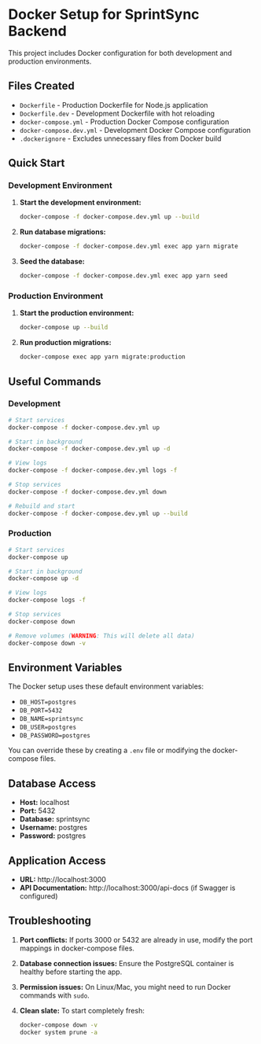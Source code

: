 # Docker Setup for SprintSync Backend

This project includes Docker configuration for both development and production environments.

## Files Created

- `Dockerfile` - Production Dockerfile for Node.js application
- `Dockerfile.dev` - Development Dockerfile with hot reloading
- `docker-compose.yml` - Production Docker Compose configuration
- `docker-compose.dev.yml` - Development Docker Compose configuration
- `.dockerignore` - Excludes unnecessary files from Docker build

## Quick Start

### Development Environment

1. **Start the development environment:**
   ```bash
   docker-compose -f docker-compose.dev.yml up --build
   ```

2. **Run database migrations:**
   ```bash
   docker-compose -f docker-compose.dev.yml exec app yarn migrate
   ```

3. **Seed the database:**
   ```bash
   docker-compose -f docker-compose.dev.yml exec app yarn seed
   ```

### Production Environment

1. **Start the production environment:**
   ```bash
   docker-compose up --build
   ```

2. **Run production migrations:**
   ```bash
   docker-compose exec app yarn migrate:production
   ```

## Useful Commands

### Development
```bash
# Start services
docker-compose -f docker-compose.dev.yml up

# Start in background
docker-compose -f docker-compose.dev.yml up -d

# View logs
docker-compose -f docker-compose.dev.yml logs -f

# Stop services
docker-compose -f docker-compose.dev.yml down

# Rebuild and start
docker-compose -f docker-compose.dev.yml up --build
```

### Production
```bash
# Start services
docker-compose up

# Start in background
docker-compose up -d

# View logs
docker-compose logs -f

# Stop services
docker-compose down

# Remove volumes (WARNING: This will delete all data)
docker-compose down -v
```

## Environment Variables

The Docker setup uses these default environment variables:

- `DB_HOST=postgres`
- `DB_PORT=5432`
- `DB_NAME=sprintsync`
- `DB_USER=postgres`
- `DB_PASSWORD=postgres`

You can override these by creating a `.env` file or modifying the docker-compose files.

## Database Access

- **Host:** localhost
- **Port:** 5432
- **Database:** sprintsync
- **Username:** postgres
- **Password:** postgres

## Application Access

- **URL:** http://localhost:3000
- **API Documentation:** http://localhost:3000/api-docs (if Swagger is configured)

## Troubleshooting

1. **Port conflicts:** If ports 3000 or 5432 are already in use, modify the port mappings in docker-compose files.

2. **Database connection issues:** Ensure the PostgreSQL container is healthy before starting the app.

3. **Permission issues:** On Linux/Mac, you might need to run Docker commands with `sudo`.

4. **Clean slate:** To start completely fresh:
   ```bash
   docker-compose down -v
   docker system prune -a
   ``` 
